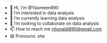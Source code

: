 - 👋 Hi, I’m @Yasmeen890
- 👀 I’m interested in data analysis
- 🌱 I’m currently learning data analysis
- 💞️ I’m looking to collaborate on data analysis
- 📫 How to reach me ytjunaidi890@gmail.com
- 😄 Pronouns: she  
  

<!---
Yasmeen890/Yasmeen890 is a ✨ special ✨ repository because its `README.md` (this file) appears on your GitHub profile.
You can click the Preview link to take a look at your changes.
--->
